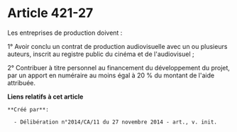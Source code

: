 # Article 421-27

Les entreprises de production doivent : 

1° Avoir conclu un contrat de production audiovisuelle avec un ou plusieurs auteurs, inscrit au registre public du cinéma et
de l'audiovisuel ; 

2° Contribuer à titre personnel au financement du développement du projet, par un apport en numéraire au moins égal à 20 % du
montant de l'aide attribuée.

**Liens relatifs à cet article**

	**Créé par**:

	  - Délibération n°2014/CA/11 du 27 novembre 2014 - art., v. init.
